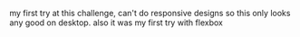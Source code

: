 my first try at this challenge, can't do responsive designs so this only looks any good on desktop. also it was my first try with flexbox
